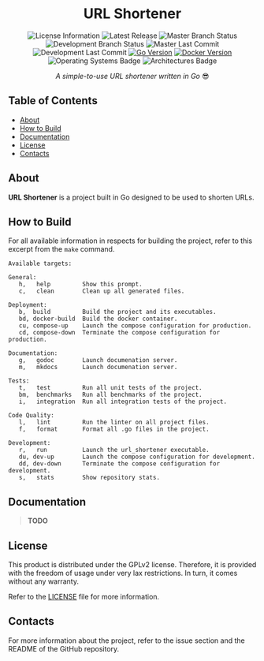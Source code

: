 <h1 align="center">URL Shortener</h1>

<!--
   # run this to regenerate badges.
   echo -E "$(./badge-gen.sh)" > README.md
-->

<div align="center">
<!-- {{badges:start}} -->

![License Information](https://img.shields.io/github/license/timkral5/url_shortener?logo=github&label=License)
![Latest Release](https://img.shields.io/github/v/release/timkral5/url_shortener?logo=github&label=Latest%20Release&color=blue&include_prereleases)
![Master Branch Status](https://img.shields.io/github/check-runs/timkral5/url_shortener/master?logo=github&label=Master%20Status)
![Development Branch Status](https://img.shields.io/github/check-runs/timkral5/url_shortener/development?logo=github&label=Development%20Status)
![Master Last Commit](https://img.shields.io/github/last-commit/timkral5/url_shortener/master?logo=git&color=blue&label=Last%20Commit%20-%20Master)
![Development Last Commit](https://img.shields.io/github/last-commit/timkral5/url_shortener/development?logo=git&color=red&label=Last%20Commit%20-%20Development)
[![Go Version](https://img.shields.io/badge/Go_Version-1.24.5-deepskyblue?logo=go)](https://go.dev)
[![Docker Version](https://img.shields.io/badge/Docker_Version-1.24.5-deepskyblue?logo=docker)](https://docker.com)
![Operating Systems Badge](https://img.shields.io/badge/OS-linux%20%7C%20windows-blue?style=flat&logo=Linux&logoColor=b0c0c0)
![Architectures Badge](https://img.shields.io/badge/CPU-x86%20%7C%20x86__64%20-blue?style=flat&logo=amd&logoColor=b0c0c0)

<!-- {{badges:end}} -->
</div>

<p align="center">
  <i>A simple-to-use URL shortener written in Go</i> 😎
</p>

## Table of Contents

- [About](#about)
- [How to Build](#how-to-build)
- [Documentation](#documentation)
- [License](#license)
- [Contacts](#contacts)

## About

**URL Shortener** is a project built in Go designed to be used to
shorten URLs.

## How to Build

For all available information in respects for building the project,
refer to this excerpt from the `make` command.

```plain
Available targets:

General:
   h,   help         Show this prompt.
   c,   clean        Clean up all generated files.

Deployment:
   b,  build         Build the project and its executables.
   bd, docker-build  Build the docker container.
   cu, compose-up    Launch the compose configuration for production.
   cd, compose-down  Terminate the compose configuration for production.

Documentation:
   g,   godoc        Launch documenation server.
   m,   mkdocs       Launch documenation server.

Tests:
   t,   test         Run all unit tests of the project.
   bm,  benchmarks   Run all benchmarks of the project.
   i,   integration  Run all integration tests of the project.

Code Quality:
   l,   lint         Run the linter on all project files.
   f,   format       Format all .go files in the project.

Development:
   r,   run          Launch the url_shortener executable.
   du, dev-up        Launch the compose configuration for development.
   dd, dev-down      Terminate the compose configuration for development.
   s,   stats        Show repository stats.
```

## Documentation

> **TODO**

## License

This product is distributed under the GPLv2 license. Therefore, it is
provided with the freedom of usage under very lax restrictions. In
turn, it comes without any warranty.

Refer to the [LICENSE](./LICENSE) file for more information.

## Contacts

For more information about the project, refer to the issue section
and the README of the GitHub repository.
